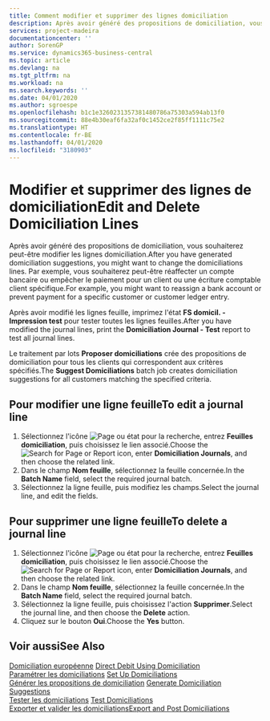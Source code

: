 ```yaml
---
title: Comment modifier et supprimer des lignes domiciliation
description: Après avoir généré des propositions de domiciliation, vous souhaiterez peut-être modifier les lignes domiciliation. Par exemple, vous souhaiterez peut-être réaffecter un compte bancaire ou empêcher le paiement pour un client ou une écriture comptable client spécifique.
services: project-madeira
documentationcenter: ''
author: SorenGP
ms.service: dynamics365-business-central
ms.topic: article
ms.devlang: na
ms.tgt_pltfrm: na
ms.workload: na
ms.search.keywords: ''
ms.date: 04/01/2020
ms.author: sgroespe
ms.openlocfilehash: b1c1e3260231357381480786a75303a594ab13f0
ms.sourcegitcommit: 88e4b30eaf6fa32af0c1452ce2f85ff1111c75e2
ms.translationtype: HT
ms.contentlocale: fr-BE
ms.lasthandoff: 04/01/2020
ms.locfileid: "3180903"
---
```

# <a name="edit-and-delete-domiciliation-lines"></a><span data-ttu-id="729f2-104">Modifier et supprimer des lignes de domiciliation</span><span class="sxs-lookup"><span data-stu-id="729f2-104">Edit and Delete Domiciliation Lines</span></span>
<span data-ttu-id="729f2-105">Après avoir généré des propositions de domiciliation, vous souhaiterez peut-être modifier les lignes domiciliation.</span><span class="sxs-lookup"><span data-stu-id="729f2-105">After you have generated domiciliation suggestions, you might want to change the domiciliations lines.</span></span> <span data-ttu-id="729f2-106">Par exemple, vous souhaiterez peut-être réaffecter un compte bancaire ou empêcher le paiement pour un client ou une écriture comptable client spécifique.</span><span class="sxs-lookup"><span data-stu-id="729f2-106">For example, you might want to reassign a bank account or prevent payment for a specific customer or customer ledger entry.</span></span>  

<span data-ttu-id="729f2-107">Après avoir modifié les lignes feuille, imprimez l'état **FS domicil. - Impression test** pour tester toutes les lignes feuilles.</span><span class="sxs-lookup"><span data-stu-id="729f2-107">After you have modified the journal lines, print the **Domiciliation Journal - Test** report to test all journal lines.</span></span>  

<span data-ttu-id="729f2-108">Le traitement par lots **Proposer domiciliations** crée des propositions de domiciliation pour tous les clients qui correspondent aux critères spécifiés.</span><span class="sxs-lookup"><span data-stu-id="729f2-108">The **Suggest Domiciliations** batch job creates domiciliation suggestions for all customers matching the specified criteria.</span></span>  

## <a name="to-edit-a-journal-line"></a><span data-ttu-id="729f2-109">Pour modifier une ligne feuille</span><span class="sxs-lookup"><span data-stu-id="729f2-109">To edit a journal line</span></span>  

1.  <span data-ttu-id="729f2-110">Sélectionnez l'icône ![Page ou état pour la recherche](../../media/ui-search/search_small.png "Icône Page ou état pour la recherche"), entrez **Feuilles domiciliation**, puis choisissez le lien associé.</span><span class="sxs-lookup"><span data-stu-id="729f2-110">Choose the ![Search for Page or Report](../../media/ui-search/search_small.png "Search for Page or Report icon") icon, enter **Domiciliation Journals**, and then choose the related link.</span></span>  
2.  <span data-ttu-id="729f2-111">Dans le champ **Nom feuille**, sélectionnez la feuille concernée.</span><span class="sxs-lookup"><span data-stu-id="729f2-111">In the **Batch Name** field, select the required journal batch.</span></span>  
3.  <span data-ttu-id="729f2-112">Sélectionnez la ligne feuille, puis modifiez les champs.</span><span class="sxs-lookup"><span data-stu-id="729f2-112">Select the journal line, and edit the fields.</span></span>  

## <a name="to-delete-a-journal-line"></a><span data-ttu-id="729f2-113">Pour supprimer une ligne feuille</span><span class="sxs-lookup"><span data-stu-id="729f2-113">To delete a journal line</span></span>  

1.  <span data-ttu-id="729f2-114">Sélectionnez l'icône ![Page ou état pour la recherche](../../media/ui-search/search_small.png "Icône Page ou état pour la recherche"), entrez **Feuilles domiciliation**, puis choisissez le lien associé.</span><span class="sxs-lookup"><span data-stu-id="729f2-114">Choose the ![Search for Page or Report](../../media/ui-search/search_small.png "Search for Page or Report icon") icon, enter **Domiciliation Journals**, and then choose the related link.</span></span>  
2.  <span data-ttu-id="729f2-115">Dans le champ **Nom feuille**, sélectionnez la feuille concernée.</span><span class="sxs-lookup"><span data-stu-id="729f2-115">In the **Batch Name** field, select the required journal batch.</span></span>  
3.  <span data-ttu-id="729f2-116">Sélectionnez la ligne feuille, puis choisissez l'action **Supprimer**.</span><span class="sxs-lookup"><span data-stu-id="729f2-116">Select the journal line, and then choose the **Delete** action.</span></span>  
4.  <span data-ttu-id="729f2-117">Cliquez sur le bouton **Oui**.</span><span class="sxs-lookup"><span data-stu-id="729f2-117">Choose the **Yes** button.</span></span>  

## <a name="see-also"></a><span data-ttu-id="729f2-118">Voir aussi</span><span class="sxs-lookup"><span data-stu-id="729f2-118">See Also</span></span>  
 <span data-ttu-id="729f2-119">[Domiciliation européenne](direct-debit-using-domiciliation.md) </span><span class="sxs-lookup"><span data-stu-id="729f2-119">[Direct Debit Using Domiciliation](direct-debit-using-domiciliation.md) </span></span>  
 <span data-ttu-id="729f2-120">[Paramétrer les domiciliations](how-to-set-up-domiciliations.md) </span><span class="sxs-lookup"><span data-stu-id="729f2-120">[Set Up Domiciliations](how-to-set-up-domiciliations.md) </span></span>  
 <span data-ttu-id="729f2-121">[Générer les propositions de domiciliation](how-to-generate-domiciliation-suggestions.md) </span><span class="sxs-lookup"><span data-stu-id="729f2-121">[Generate Domiciliation Suggestions](how-to-generate-domiciliation-suggestions.md) </span></span>  
 <span data-ttu-id="729f2-122">[Tester les domiciliations](how-to-test-domiciliations.md) </span><span class="sxs-lookup"><span data-stu-id="729f2-122">[Test Domiciliations](how-to-test-domiciliations.md) </span></span>  
 [<span data-ttu-id="729f2-123">Exporter et valider les domiciliations</span><span class="sxs-lookup"><span data-stu-id="729f2-123">Export and Post Domiciliations</span></span>](how-to-export-and-post-domiciliations.md)
